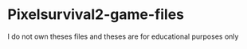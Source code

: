 # Pixelsurvival2-game-files

I do not own theses files and theses are for educational purposes only
